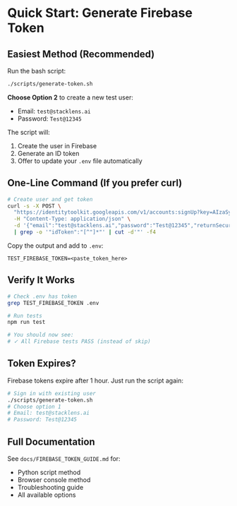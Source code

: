# Quick Start: Generate Firebase Token

## Easiest Method (Recommended)

Run the bash script:

```bash
./scripts/generate-token.sh
```

**Choose Option 2** to create a new test user:
- Email: `test@stacklens.ai`
- Password: `Test@12345`

The script will:
1. Create the user in Firebase
2. Generate an ID token
3. Offer to update your `.env` file automatically

## One-Line Command (If you prefer curl)

```bash
# Create user and get token
curl -s -X POST \
  "https://identitytoolkit.googleapis.com/v1/accounts:signUp?key=AIzaSyCNq08Tzd1y8R8QbfGJ_7KmwMY3HEe3bUU" \
  -H "Content-Type: application/json" \
  -d '{"email":"test@stacklens.ai","password":"Test@12345","returnSecureToken":true}' \
  | grep -o '"idToken":"[^"]*"' | cut -d'"' -f4
```

Copy the output and add to `.env`:
```
TEST_FIREBASE_TOKEN=<paste_token_here>
```

## Verify It Works

```bash
# Check .env has token
grep TEST_FIREBASE_TOKEN .env

# Run tests
npm run test

# You should now see:
# ✓ All Firebase tests PASS (instead of skip)
```

## Token Expires?

Firebase tokens expire after 1 hour. Just run the script again:

```bash
# Sign in with existing user
./scripts/generate-token.sh
# Choose option 1
# Email: test@stacklens.ai
# Password: Test@12345
```

## Full Documentation

See `docs/FIREBASE_TOKEN_GUIDE.md` for:
- Python script method
- Browser console method
- Troubleshooting guide
- All available options

